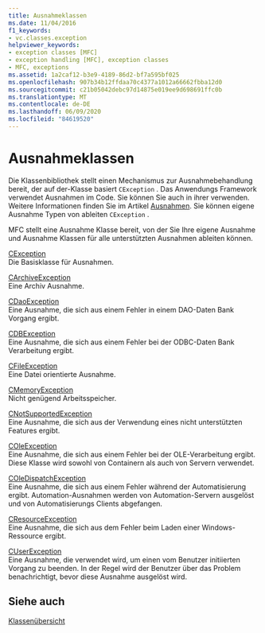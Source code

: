 ```yaml
---
title: Ausnahmeklassen
ms.date: 11/04/2016
f1_keywords:
- vc.classes.exception
helpviewer_keywords:
- exception classes [MFC]
- exception handling [MFC], exception classes
- MFC, exceptions
ms.assetid: 1a2caf12-b3e9-4189-86d2-bf7a595bf025
ms.openlocfilehash: 907b34b12ffdaa70c4377a1012a66662fbba12d0
ms.sourcegitcommit: c21b05042debc97d14875e019ee9d698691ffc0b
ms.translationtype: MT
ms.contentlocale: de-DE
ms.lasthandoff: 06/09/2020
ms.locfileid: "84619520"
---
```

# <a name="exception-classes"></a>Ausnahmeklassen

Die Klassenbibliothek stellt einen Mechanismus zur Ausnahmebehandlung bereit, der auf der-Klasse basiert `CException` . Das Anwendungs Framework verwendet Ausnahmen im Code. Sie können Sie auch in ihrer verwenden. Weitere Informationen finden Sie im Artikel [Ausnahmen](exception-handling-in-mfc.md). Sie können eigene Ausnahme Typen von ableiten `CException` .

MFC stellt eine Ausnahme Klasse bereit, von der Sie Ihre eigene Ausnahme und Ausnahme Klassen für alle unterstützten Ausnahmen ableiten können.

[CException](reference/cexception-class.md)<br/>
Die Basisklasse für Ausnahmen.

[CArchiveException](reference/carchiveexception-class.md)<br/>
Eine Archiv Ausnahme.

[CDaoException](reference/cdaoexception-class.md)<br/>
Eine Ausnahme, die sich aus einem Fehler in einem DAO-Daten Bank Vorgang ergibt.

[CDBException](reference/cdbexception-class.md)<br/>
Eine Ausnahme, die sich aus einem Fehler bei der ODBC-Daten Bank Verarbeitung ergibt.

[CFileException](reference/cfileexception-class.md)<br/>
Eine Datei orientierte Ausnahme.

[CMemoryException](reference/cmemoryexception-class.md)<br/>
Nicht genügend Arbeitsspeicher.

[CNotSupportedException](reference/cnotsupportedexception-class.md)<br/>
Eine Ausnahme, die sich aus der Verwendung eines nicht unterstützten Features ergibt.

[COleException](reference/coleexception-class.md)<br/>
Eine Ausnahme, die sich aus einem Fehler bei der OLE-Verarbeitung ergibt. Diese Klasse wird sowohl von Containern als auch von Servern verwendet.

[COleDispatchException](reference/coledispatchexception-class.md)<br/>
Eine Ausnahme, die sich aus einem Fehler während der Automatisierung ergibt. Automation-Ausnahmen werden von Automation-Servern ausgelöst und von Automatisierungs Clients abgefangen.

[CResourceException](reference/cresourceexception-class.md)<br/>
Eine Ausnahme, die sich aus dem Fehler beim Laden einer Windows-Ressource ergibt.

[CUserException](reference/cuserexception-class.md)<br/>
Eine Ausnahme, die verwendet wird, um einen vom Benutzer initiierten Vorgang zu beenden. In der Regel wird der Benutzer über das Problem benachrichtigt, bevor diese Ausnahme ausgelöst wird.

## <a name="see-also"></a>Siehe auch

[Klassenübersicht](class-library-overview.md)
